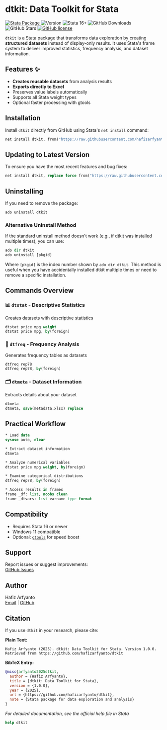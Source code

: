# dtkit: Data Toolkit for Stata

[![Stata Package](https://img.shields.io/badge/Stata-ado-blue)](https://github.com/hafizarfyanto/dtkit)
![Version](https://img.shields.io/badge/Version-1.0.0-green)
![Stata 16+](https://img.shields.io/badge/Stata-16%2B-purple)
![GitHub Downloads](https://img.shields.io/github/downloads/hafizarfyanto/dtkit/total)
![GitHub Stars](https://img.shields.io/github/stars/hafizarfyanto/dtkit?style=social)
[![GitHub license](https://img.shields.io/github/license/hafizarfyanto/dtkit.svg)](https://github.com/hafizarfyanto/dtkit/blob/main/LICENSE)

`dtkit` is a Stata package that transforms data exploration by creating **structured datasets** instead of display-only results. It uses Stata's frame system to deliver improved statistics, frequency analysis, and dataset information.

## Features ✨

- **Creates reusable datasets** from analysis results
- **Exports directly to Excel**
- Preserves value labels automatically
- Supports all Stata weight types
- Optional faster processing with gtools

## Installation

Install `dtkit` directly from GitHub using Stata's `net install` command:

```stata
net install dtkit, from("https://raw.githubusercontent.com/hafizarfyanto/dtkit/main/")
```

## Updating to Latest Version
To ensure you have the most recent features and bug fixes:

```stata
net install dtkit, replace force from("https://raw.githubusercontent.com/hafizarfyanto/dtkit/main/")
```

## Uninstalling
If you need to remove the package:

```stata
ado uninstall dtkit
```

### Alternative Uninstall Method
If the standard uninstall method doesn't work (e.g., if dtkit was installed multiple times), you can use:

```stata
ado dir dtkit
ado uninstall [pkgid]
```

Where `[pkgid]` is the index number shown by `ado dir dtkit`. This method is useful when you have accidentally installed dtkit multiple times or need to remove a specific installation.

## Commands Overview

### 📊 `dtstat` - Descriptive Statistics
Creates datasets with descriptive statistics

```stata
dtstat price mpg weight
dtstat price mpg, by(foreign)
```

### 🔢 `dtfreq` - Frequency Analysis
Generates frequency tables as datasets

```stata
dtfreq rep78
dtfreq rep78, by(foreign)
```

### 🗂️ `dtmeta` - Dataset Information
Extracts details about your dataset

```stata
dtmeta
dtmeta, save(metadata.xlsx) replace
```

## Practical Workflow

```stata
* Load data
sysuse auto, clear

* Extract dataset information
dtmeta

* Analyze numerical variables
dtstat price mpg weight, by(foreign)

* Examine categorical distributions
dtfreq rep78, by(foreign)

* Access results in frames
frame _df: list, noobs clean
frame _dtvars: list varname type format
```

## Compatibility
- Requires Stata 16 or newer
- Windows 11 compatible
- Optional: [`gtools`](https://github.com/mcaceresb/stata-gtools) for speed boost

## Support
Report issues or suggest improvements:  
[GitHub Issues](https://github.com/hafizarfyanto/dtkit/issues)

## Author
Hafiz Arfyanto  
[Email](mailto:hafizarfyanto@gmail.com) | [GitHub](https://github.com/hafizarfyanto)

## Citation

If you use `dtkit` in your research, please cite:

**Plain Text:**
```
Hafiz Arfyanto (2025). dtkit: Data Toolkit for Stata. Version 1.0.0.
Retrieved from https://github.com/hafizarfyanto/dtkit
```

**BibTeX Entry:**
```bibtex
@misc{arfyanto2025dtkit,
  author = {Hafiz Arfyanto},
  title = {dtkit: Data Toolkit for Stata},
  version = {1.0.0},
  year = {2025},
  url = {https://github.com/hafizarfyanto/dtkit},
  note = {Stata package for data exploration and analysis}
}
```

*For detailed documentation, see the official help file in Stata*
```Stata
help dtkit
```
